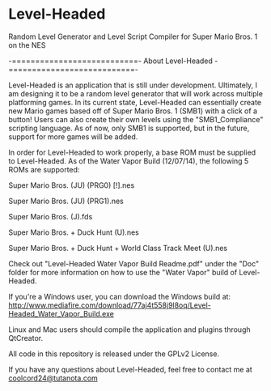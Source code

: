 Level-Headed
============

Random Level Generator and Level Script Compiler for Super Mario Bros. 1 on the NES

-===========================- About Level-Headed -===========================-

 Level-Headed is an application that is still under development. Ultimately, I am
 designing it to be a random level generator that will work across multiple platforming
 games. In its current state, Level-Headed can essentially create new Mario games based
 off of Super Mario Bros. 1 (SMB1) with a click of a button! Users can also create their
 own levels using the "SMB1_Compliance" scripting language. As of now, only SMB1 is
 supported, but in the future, support for more games will be added.
 
 In order for Level-Headed to work properly, a base ROM must be supplied to Level-Headed.
 As of the Water Vapor Build (12/07/14), the following 5 ROMs are supported:
 
 Super Mario Bros. (JU) (PRG0) [!].nes
 
 Super Mario Bros. (JU) (PRG1).nes
 
 Super Mario Bros. (J).fds
 
 Super Mario Bros. + Duck Hunt (U).nes
 
 Super Mario Bros. + Duck Hunt + World Class Track Meet (U).nes
 
 
 Check out "Level-Headed Water Vapor Build Readme.pdf" under the "Doc" folder for more
 information on how to use the "Water Vapor" build of Level-Headed.
 
 If you're a Windows user, you can download the Windows build at:
 http://www.mediafire.com/download/77aj4t558j9l8oq/Level-Headed_Water_Vapor_Build.exe
 
 Linux and Mac users should compile the application and plugins through QtCreator.
 
 All code in this repository is released under the GPLv2 License.
 
 If you have any questions about Level-Headed, feel free to contact me at coolcord24@tutanota.com
